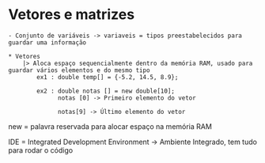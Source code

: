 # Vetores e matrizes 
    - Conjunto de variáveis -> variaveis = tipos preestabelecidos para guardar uma informação 

    * Vetores
        |> Aloca espaço sequencialmente dentro da memória RAM, usado para guardar vários elementos e do mesmo tipo
            ex1 : double temp[] = {-5.2, 14.5, 8.9};

            ex2 : double notas [] = new double[10];
                  notas [0] -> Primeiro elemento do vetor
                  
                  notas[9] -> Último elemento do vetor

new =  palavra reservada para alocar espaço na memória RAM
        
IDE = Integrated Development Environment -> Ambiente Integrado, tem tudo para rodar o código

            
                 




    

    